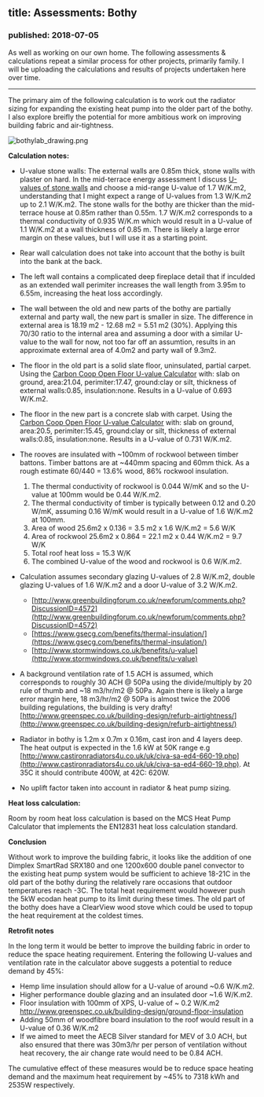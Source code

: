 ## title: Assessments: Bothy
### published: 2018-07-05

As well as working on our own home. The following assessments & calculations repeat a similar process for other projects, primarily family. I will be uploading the calculations and results of projects undertaken here over time. 

---

The primary aim of the following calculation is to work out the radiator sizing for expanding the existing heat pump into the older part of the bothy. I also explore breifly the potential for more ambitious work on improving building fabric and air-tightness.

![bothylab_drawing.png](images/bothy/bothylab_drawing.png)

**Calculation notes:**

- U-value stone walls: The external walls are 0.85m thick, stone walls with plaster on hard. In the mid-terrace energy assessment I discuss [U-values of stone walls](http://trystanlea@org.uk/energyassessment) and choose a mid-range U-value of 1.7 W/K.m2, understanding that I might expect a range of U-values from 1.3 W/K.m2 up to 2.1 W/K.m2. The stone walls for the bothy are thicker than the mid-terrace house at 0.85m rather than 0.55m. 1.7 W/K.m2 corresponds to a thermal conductivity of 0.935 W/K.m which would result in a U-value of 1.1 W/K.m2 at a wall thickness of 0.85 m. There is likely a large error margin on these values, but I will use it as a starting point.

- Rear wall calculation does not take into account that the bothy is built into the bank at the back.

- The left wall contains a complicated deep fireplace detail that if inculded as an extended wall perimiter increases the wall length from 3.95m to 6.55m, increasing the heat loss accordingly.

- The wall between the old and new parts of the bothy are partially external and party wall, the new part is smaller in size. The difference in external area is 18.19 m2 - 12.68 m2 = 5.51 m2 (30%). Applying this 70/30 ratio to the internal area and assuming a door with a similar U-value to the wall for now, not too far off an assumtion, results in an approximate external area of 4.0m2 and party wall of 9.3m2.

- The floor in the old part is a solid slate floor, uninsulated, partial carpet. Using the [Carbon Coop Open Floor U-value Calculator](https://openflooruvaluecalculator.carbon.coop/) with: slab on ground, area:21.04, perimiter:17.47, ground:clay or silt, thickness of external walls:0.85, insulation:none. Results in a U-value of 0.693 W/K.m2.

- The floor in the new part is a concrete slab with carpet.  Using the [Carbon Coop Open Floor U-value Calculator](https://openflooruvaluecalculator.carbon.coop/) with: slab on ground, area:20.5, perimiter:15.45, ground:clay or silt, thickness of external walls:0.85, insulation:none. Results in a U-value of 0.731 W/K.m2.

- The rooves are insulated with ~100mm of rockwool between timber battons. Timber battons are at ~440mm spacing and 60mm thick. As a rough estimate 60/440 = 13.6% wood, 86% rockwool insulation. 

    1. The thermal conductivity of rockwool is 0.044 W/mK and so the U-value at 100mm would be 0.44 W/K.m2. 
    2. The thermal conductivity of timber is typically between 0.12 and 0.20 W/mK, assuming 0.16 W/mK would result in a U-value of 1.6 W/K.m2 at 100mm.
    3. Area of wood 25.6m2 x 0.136 = 3.5 m2 x 1.6 W/K.m2 = 5.6 W/K
    4. Area of rockwool 25.6m2 x 0.864 = 22.1 m2 x 0.44 W/K.m2 = 9.7 W/K
    5. Total roof heat loss = 15.3 W/K
    6. The combined U-value of the wood and rockwool is 0.6 W/K.m2.

- Calculation assumes secondary glazing U-values of 2.8 W/K.m2, double glazing U-values of 1.6 W/K.m2 and a door U-value of 3.2 W/K.m2.

    - [http://www.greenbuildingforum.co.uk/newforum/comments.php?DiscussionID=4572](http://www.greenbuildingforum.co.uk/newforum/comments.php?DiscussionID=4572)
    - [https://www.gsecg.com/benefits/thermal-insulation/](https://www.gsecg.com/benefits/thermal-insulation/)
    - [http://www.stormwindows.co.uk/benefits/u-value](http://www.stormwindows.co.uk/benefits/u-value)
    
- A background ventilation rate of 1.5 ACH is assumed, which corresponds to roughly 30 ACH @ 50Pa using the divide/multiply by 20 rule of thumb and ~18 m3/hr/m2 @ 50Pa. Again there is likely a large error margin here, 18 m3/hr/m2 @ 50Pa is almost twice the 2006 building regulations, the building is very drafty! [http://www.greenspec.co.uk/building-design/refurb-airtightness/](http://www.greenspec.co.uk/building-design/refurb-airtightness/)

- Radiator in bothy is 1.2m x 0.7m x 0.16m, cast iron and 4 layers deep. The heat output is expected in the 1.6 kW at 50K range e.g [http://www.castironradiators4u.co.uk/uk/civa-sa-ed4-660-19.php](http://www.castironradiators4u.co.uk/uk/civa-sa-ed4-660-19.php). At 35C it should contribute 400W, at 42C: 620W.

- No uplift factor taken into account in radiator & heat pump sizing.

**Heat loss calculation:**

Room by room heat loss calculation is based on the MCS Heat Pump Calculator that implements the EN12831 heat loss calculation standard.

<script src="https://cdn.jsdelivr.net/npm/handlebars@latest/dist/handlebars.js"></script>
<script type="text/javascript" src="lib/heatlossjs/config_new.js?v=1"></script>
<script type="text/javascript" src="files/project2/bothylab_data.js?v=1"></script>
<link rel="stylesheet" type="text/css" href="lib/heatlossjs/style.css?v=1" />
<script type="text/javascript" src="lib/heatlossjs/model.js?v=1"></script>
<div id="heatloss"></div><script>heatloss.init("#heatloss")</script>

<p><b>Conclusion</b></p>

<p>Without work to improve the building fabric, it looks like the addition of one Dimplex SmartRad SRX180 and one 1200x600 double panel convector to the existing heat pump system would be sufficient to achieve 18-21C in the old part of the bothy during the relatively rare occasions that outdoor temperatures reach -3C. The total heat requirement would however push the 5kW ecodan heat pump to its limit during these times. The old part of the bothy does have a ClearView wood stove which could be used to topup the heat requirement at the coldest times.</p>

<p><b>Retrofit notes</b></p>

<p>In the long term it would be better to improve the building fabric in order to reduce the space heating requirement. Entering the following U-values and ventilation rate in the calculator above suggests a potential to reduce demand by 45%:</p>

<ul>
<li>Hemp lime insulation should allow for a U-value of around ~0.6 W/K.m2.</li>
<li>Higher performance double glazing and an insulated door ~1.6 W/K.m2.</li>
<li>Floor insulation with 100mm of XPS, U-value of ~ 0.2 W/K.m2<br><a href="http://www.greenspec.co.uk/building-design/ground-floor-insulation/">http://www.greenspec.co.uk/building-design/ground-floor-insulation</a></li>
<li>Adding 50mm of woodfibre board insulation to the roof would result in a U-value of 0.36 W/K.m2</li>
<li>If we aimed to meet the AECB Silver standard for MEV of 3.0 ACH, but also ensured that there was 30m3/hr per person of ventilation without heat recovery, the air change rate would need to be 0.84 ACH.</li>
</ul>

<p>The cumulative effect of these measures would be to reduce space heating demand and the maximum heat requirement by ~45% to 7318 kWh and 2535W respectively.</p>
